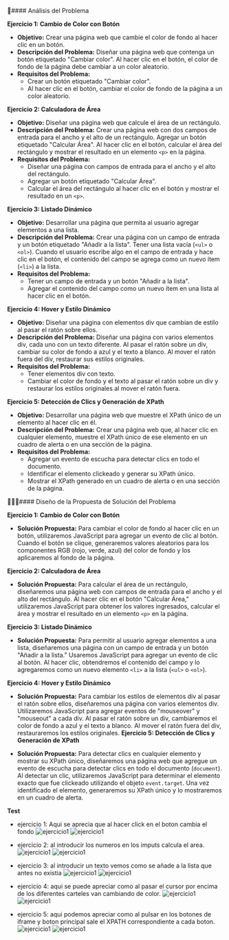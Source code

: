 🔎#### Análisis del Problema

**Ejercicio 1: Cambio de Color con Botón**

- **Objetivo:** Crear una página web que cambie el color de fondo al hacer clic en un botón.
- **Descripción del Problema:** Diseñar una página web que contenga un botón etiquetado "Cambiar color". Al hacer clic en el botón, el color de fondo de la página debe cambiar a un color aleatorio.
- **Requisitos del Problema:**
  - Crear un botón etiquetado "Cambiar color".
  - Al hacer clic en el botón, cambiar el color de fondo de la página a un color aleatorio.

**Ejercicio 2: Calculadora de Área**

- **Objetivo:** Diseñar una página web que calcule el área de un rectángulo.
- **Descripción del Problema:** Crear una página web con dos campos de entrada para el ancho y el alto de un rectángulo. Agregar un botón etiquetado "Calcular Área". Al hacer clic en el botón, calcular el área del rectángulo y mostrar el resultado en un elemento `<p>` en la página.
- **Requisitos del Problema:**
  - Diseñar una página con campos de entrada para el ancho y el alto del rectángulo.
  - Agregar un botón etiquetado "Calcular Área".
  - Calcular el área del rectángulo al hacer clic en el botón y mostrar el resultado en un `<p>`.

**Ejercicio 3: Listado Dinámico**

- **Objetivo:** Desarrollar una página que permita al usuario agregar elementos a una lista.
- **Descripción del Problema:** Crear una página con un campo de entrada y un botón etiquetado "Añadir a la lista". Tener una lista vacía (`<ul>` o `<ol>`). Cuando el usuario escribe algo en el campo de entrada y hace clic en el botón, el contenido del campo se agrega como un nuevo ítem (`<li>`) a la lista.
- **Requisitos del Problema:**
  - Tener un campo de entrada y un botón "Añadir a la lista".
  - Agregar el contenido del campo como un nuevo ítem en una lista al hacer clic en el botón.

**Ejercicio 4: Hover y Estilo Dinámico**

- **Objetivo:** Diseñar una página con elementos div que cambian de estilo al pasar el ratón sobre ellos.
- **Descripción del Problema:** Diseñar una página con varios elementos div, cada uno con un texto diferente. Al pasar el ratón sobre un div, cambiar su color de fondo a azul y el texto a blanco. Al mover el ratón fuera del div, restaurar sus estilos originales.
- **Requisitos del Problema:**
  - Tener elementos div con texto.
  - Cambiar el color de fondo y el texto al pasar el ratón sobre un div y restaurar los estilos originales al mover el ratón fuera.

**Ejercicio 5: Detección de Clics y Generación de XPath**

- **Objetivo:** Desarrollar una página web que muestre el XPath único de un elemento al hacer clic en él.
- **Descripción del Problema:** Crear una página web que, al hacer clic en cualquier elemento, muestre el XPath único de ese elemento en un cuadro de alerta o en una sección de la página.
- **Requisitos del Problema:**
  - Agregar un evento de escucha para detectar clics en todo el documento.
  - Identificar el elemento clickeado y generar su XPath único.
  - Mostrar el XPath generado en un cuadro de alerta o en una sección de la página.

👷🏻‍♂️#### Diseño de la Propuesta de Solución del Problema

**Ejercicio 1: Cambio de Color con Botón**

- **Solución Propuesta:** Para cambiar el color de fondo al hacer clic en un botón, utilizaremos JavaScript para agregar un evento de clic al botón. Cuando el botón se clique, generaremos valores aleatorios para los componentes RGB (rojo, verde, azul) del color de fondo y los aplicaremos al fondo de la página.

**Ejercicio 2: Calculadora de Área**

- **Solución Propuesta:** Para calcular el área de un rectángulo, diseñaremos una página web con campos de entrada para el ancho y el alto del rectángulo. Al hacer clic en el botón "Calcular Área," utilizaremos JavaScript para obtener los valores ingresados, calcular el área y mostrar el resultado en un elemento `<p>` en la página.

**Ejercicio 3: Listado Dinámico**

- **Solución Propuesta:** Para permitir al usuario agregar elementos a una lista, diseñaremos una página con un campo de entrada y un botón "Añadir a la lista." Usaremos JavaScript para agregar un evento de clic al botón. Al hacer clic, obtendremos el contenido del campo y lo agregaremos como un nuevo elemento `<li>` a la lista (`<ul>` o `<ol>`).

**Ejercicio 4: Hover y Estilo Dinámico**

- **Solución Propuesta:** Para cambiar los estilos de elementos div al pasar el ratón sobre ellos, diseñaremos una página con varios elementos div. Utilizaremos JavaScript para agregar eventos de "mouseover" y "mouseout" a cada div. Al pasar el ratón sobre un div, cambiaremos el color de fondo a azul y el texto a blanco. Al mover el ratón fuera del div, restauraremos los estilos originales.
**Ejercicio 5: Detección de Clics y Generación de XPath**

- **Solución Propuesta:** Para detectar clics en cualquier elemento y mostrar su XPath único, diseñaremos una página web que agregue un evento de escucha para detectar clics en todo el documento (`document`). Al detectar un clic, utilizaremos JavaScript para determinar el elemento exacto que fue clickeado utilizando el objeto `event.target`. Una vez identificado el elemento, generaremos su XPath único y lo mostraremos en un cuadro de alerta.


**Test**


- ejercicio 1: Aqui se aprecia que al hacer click en el boton cambia el fondo 
![ejercicio1](img\ejercicio1.jpg)
![ejercicio1](gif\ejercicio1.gif )


- ejercicio 2: al introducir los numeros en los imputs calcula el area.
![ejercicio1](img\ejercicio2.jpg)
![ejercicio1](gif\ejercicio2.gif)


- ejercicio 3: al introducir un texto vemos como se añade a la lista que antes no existia 
![ejercicio1](img\ejercicio3.jpg)
![ejercicio1](gif\ejercicio3.gif)


- ejercicio 4: aqui se puede apreciar como al pasar el cursor por encima de los diferentes carteles van cambiando de color.
![ejercicio1](img\ejercicio4.jpg)
![ejercicio1](gif\ejercicio4.gif)

- ejercicio 5: aqui podemos apreciar como al pulsar en los botones de iframe y boton principal sale el XPATH  correspondiente a cada boton.
![ejercicio1](img\ejercicio5.jpg)
![ejercicio1](gif\ejercicio5.gif)

